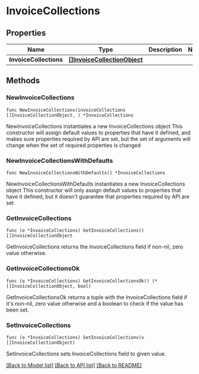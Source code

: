 # InvoiceCollections

## Properties

Name | Type | Description | Notes
------------ | ------------- | ------------- | -------------
**InvoiceCollections** | [**[]InvoiceCollectionObject**](InvoiceCollectionObject.md) |  | 

## Methods

### NewInvoiceCollections

`func NewInvoiceCollections(invoiceCollections []InvoiceCollectionObject, ) *InvoiceCollections`

NewInvoiceCollections instantiates a new InvoiceCollections object
This constructor will assign default values to properties that have it defined,
and makes sure properties required by API are set, but the set of arguments
will change when the set of required properties is changed

### NewInvoiceCollectionsWithDefaults

`func NewInvoiceCollectionsWithDefaults() *InvoiceCollections`

NewInvoiceCollectionsWithDefaults instantiates a new InvoiceCollections object
This constructor will only assign default values to properties that have it defined,
but it doesn't guarantee that properties required by API are set

### GetInvoiceCollections

`func (o *InvoiceCollections) GetInvoiceCollections() []InvoiceCollectionObject`

GetInvoiceCollections returns the InvoiceCollections field if non-nil, zero value otherwise.

### GetInvoiceCollectionsOk

`func (o *InvoiceCollections) GetInvoiceCollectionsOk() (*[]InvoiceCollectionObject, bool)`

GetInvoiceCollectionsOk returns a tuple with the InvoiceCollections field if it's non-nil, zero value otherwise
and a boolean to check if the value has been set.

### SetInvoiceCollections

`func (o *InvoiceCollections) SetInvoiceCollections(v []InvoiceCollectionObject)`

SetInvoiceCollections sets InvoiceCollections field to given value.



[[Back to Model list]](../README.md#documentation-for-models) [[Back to API list]](../README.md#documentation-for-api-endpoints) [[Back to README]](../README.md)



